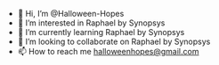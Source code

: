- 👋 Hi, I’m @Halloween-Hopes
- 👀 I’m interested in Raphael by Synopsys
- 🌱 I’m currently learning Raphael by Synopsys
- 💞️ I’m looking to collaborate on Raphael by Synopsys
- 📫 How to reach me halloweenhopes@gmail.com

<!---
Halloween-Hopes/Halloween-Hopes is a ✨ special ✨ repository because its `README.md` (this file) appears on your GitHub profile.
You can click the Preview link to take a look at your changes.
--->
